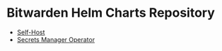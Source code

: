 # Bitwarden Helm Charts Repository

- [Self-Host](charts/self-host/README.md)
- [Secrets Manager Operator](charts/sm-operator/README.md)



